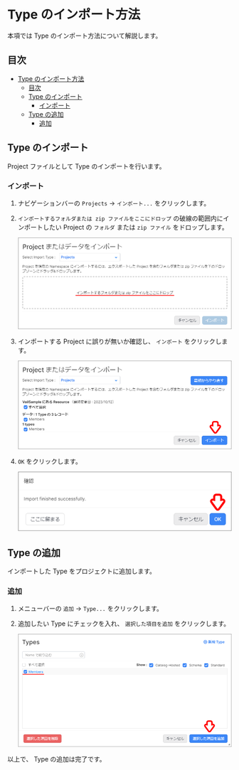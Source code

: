 # Type のインポート方法

本項では Type のインポート方法について解説します。  

## 目次

- [Type のインポート方法](#type-のインポート方法)
  - [目次](#目次)
  - [Type のインポート](#type-のインポート)
    - [インポート](#インポート)
  - [Type の追加](#type-の追加)
    - [追加](#追加)

## Type のインポート

Project ファイルとして Type のインポートを行います。  

### インポート

1. ナビゲーションバーの `Projects` → `インポート...` をクリックします。

1. `インポートするフォルダまたは zip ファイルをここにドロップ` の破線の範囲内にインポートしたい Project の `フォルダ` または `zip ファイル` をドロップします。  

   ![type_import_01.png](./imgs/type_import_01.png)

1. インポートする Project に誤りが無いか確認し、 `インポート` をクリックします。  

   ![type_import_02.png](./imgs/type_import_02.png)

1. `OK` をクリックします。  

   ![type_import_03.png](./imgs/type_import_03.png)

## Type の追加

インポートした Type をプロジェクトに追加します。  

### 追加

1. メニューバーの `追加` -> `Type...` をクリックします。

1. 追加したい Type にチェックを入れ、 `選択した項目を追加` をクリックします。

   ![type_import_04.png](./imgs/type_import_04.png)

以上で、 Type の追加は完了です。
